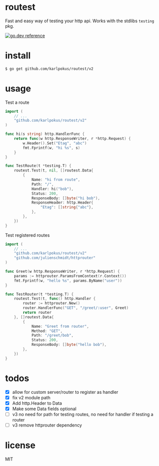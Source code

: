 # routest
Fast and easy way of testing your http api. Works with the stdlibs `testing` pkg.

[![go.dev reference](https://img.shields.io/badge/go.dev-reference-007d9c?logo=go&logoColor=white&style=flat-square)](https://pkg.go.dev/github.com/karlpokus/routest/v2)

# install
```bash
$ go get github.com/karlpokus/routest/v2
```

# usage
Test a route
```go
import (
	// ...
	"github.com/karlpokus/routest/v2"
)

func hi(s string) http.HandlerFunc {
	return func(w http.ResponseWriter, r *http.Request) {
		w.Header().Set("Etag", "abc")
		fmt.Fprintf(w, "hi %s", s)
	}
}

func TestRoute(t *testing.T) {
	routest.Test(t, nil, []routest.Data{
		{
			Name: "hi from route",
			Path: "/",
			Handler: hi("bob"),
			Status: 200,
			ResponseBody: []byte("hi bob"),
			ResponseHeader: http.Header{
				"Etag": []string{"abc"},
			},
		},
	})
}
```
Test registered routes
```go
import (
	// ...
	"github.com/karlpokus/routest/v2"
	"github.com/julienschmidt/httprouter"
)

func Greet(w http.ResponseWriter, r *http.Request) {
	params := httprouter.ParamsFromContext(r.Context())
	fmt.Fprintf(w, "hello %s", params.ByName("user"))
}

func TestRouter(t *testing.T) {
	routest.Test(t, func() http.Handler {
		router := httprouter.New()
		router.HandlerFunc("GET", "/greet/:user", Greet)
		return router
	}, []routest.Data{
		{
			Name: "Greet from router",
			Method: "GET",
			Path: "/greet/bob",
			Status: 200,
			ResponseBody: []byte("hello bob"),
		},
	})
}
```

# todos
- [x] allow for custom server/router to register as handler
- [x] fix v2 module path
- [x] Add http.Header to Data
- [x] Make some Data fields optional
- [ ] v3 no need for path for testing routes, no need for handler if testing a router
- [ ] v3 remove httprouter dependency

# license
MIT

